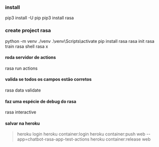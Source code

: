 ### install

pip3 install -U pip
pip3 install rasa

### create project rasa

python -m venv ./venv
.\venv\Scripts\activate
pip install rasa
rasa init
rasa train
rasa shell
rasa x

#### roda servidor de actions

rasa run actions

#### valida se todos os campos estão corretos

rasa data validate

#### faz uma espécie de debug do rasa

rasa interactive

#### salvar na heroku

> heroku login
> heroku container:login
> heroku container:push web --app=chatbot-rasa-app-test-actions
> heroku container:release web

<!-- chatbot-rasa-app-test-actions -->
<!-- chatbot-rasa-app-test-service -->
